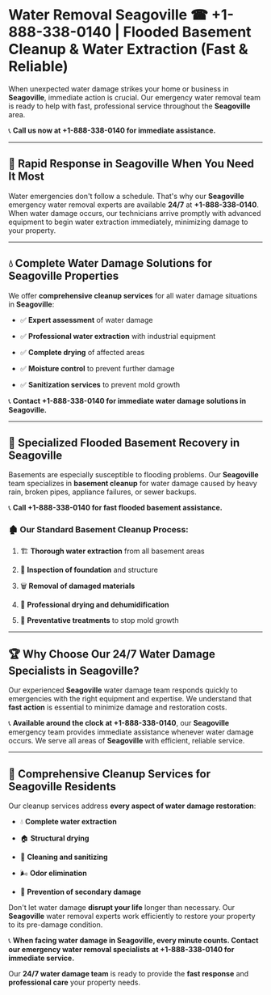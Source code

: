# Water Removal Seagoville ☎ +1-888-338-0140 | Flooded Basement Cleanup & Water Extraction (Fast & Reliable)

When unexpected water damage strikes your home or business in **Seagoville**, immediate action is crucial. Our emergency water removal team is ready to help with fast, professional service throughout the **Seagoville** area. 

📞 **Call us now at +1-888-338-0140 for immediate assistance.**
---
## 🚀 Rapid Response in Seagoville When You Need It Most
Water emergencies don't follow a schedule. That's why our **Seagoville** emergency water removal experts are available **24/7** at **+1-888-338-0140**. When water damage occurs, our technicians arrive promptly with advanced equipment to begin water extraction immediately, minimizing damage to your property.
---
## 💧 Complete Water Damage Solutions for Seagoville Properties
We offer **comprehensive cleanup services** for all water damage situations in **Seagoville**:
- ✅ **Expert assessment** of water damage  
- ✅ **Professional water extraction** with industrial equipment  
- ✅ **Complete drying** of affected areas  
- ✅ **Moisture control** to prevent further damage  
- ✅ **Sanitization services** to prevent mold growth  
📞 **Contact +1-888-338-0140 for immediate water damage solutions in Seagoville.**
---
## 🌊 Specialized Flooded Basement Recovery in Seagoville
Basements are especially susceptible to flooding problems. Our **Seagoville** team specializes in **basement cleanup** for water damage caused by heavy rain, broken pipes, appliance failures, or sewer backups. 
📞 **Call +1-888-338-0140 for fast flooded basement assistance.**
### 🏚️ Our Standard Basement Cleanup Process:
1. 🏗️ **Thorough water extraction** from all basement areas  
2. 🔎 **Inspection of foundation** and structure  
3. 🗑️ **Removal of damaged materials**  
4. 💨 **Professional drying and dehumidification**  
5. 🚫 **Preventative treatments** to stop mold growth  
---
## 🏆 Why Choose Our 24/7 Water Damage Specialists in Seagoville?
Our experienced **Seagoville** water damage team responds quickly to emergencies with the right equipment and expertise. We understand that **fast action** is essential to minimize damage and restoration costs.
📞 **Available around the clock at +1-888-338-0140**, our **Seagoville** emergency team provides immediate assistance whenever water damage occurs. We serve all areas of **Seagoville** with efficient, reliable service.
---
## 🧹 Comprehensive Cleanup Services for Seagoville Residents
Our cleanup services address **every aspect of water damage restoration**:
- 💧 **Complete water extraction**  
- 🏠 **Structural drying**  
- 🧼 **Cleaning and sanitizing**  
- 🌬️ **Odor elimination**  
- 🚫 **Prevention of secondary damage**  
Don't let water damage **disrupt your life** longer than necessary. Our **Seagoville** water removal experts work efficiently to restore your property to its pre-damage condition.
📞 **When facing water damage in Seagoville, every minute counts. Contact our emergency water removal specialists at +1-888-338-0140 for immediate service.**
Our **24/7 water damage team** is ready to provide the **fast response** and **professional care** your property needs.
